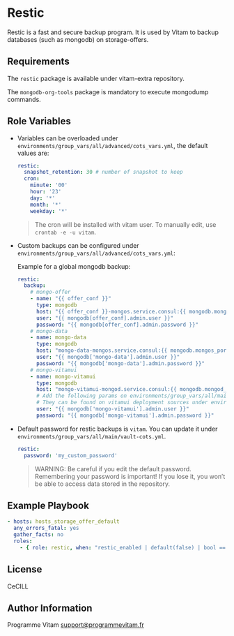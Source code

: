 Restic
======

Restic is a fast and secure backup program. It is used by Vitam to backup databases (such as mongodb) on storage-offers.

Requirements
------------

The `restic` package is available under vitam-extra repository.

The `mongodb-org-tools` package is mandatory to execute mongodump commands.

Role Variables
--------------

* Variables can be overloaded under `environments/group_vars/all/advanced/cots_vars.yml`, the default values are:

  ```yml
  restic:
    snapshot_retention: 30 # number of snapshot to keep
    cron:
      minute: '00'
      hour: '23'
      day: '*'
      month: '*'
      weekday: '*'
  ```

  > The cron will be installed with vitam user. To manually edit, use `crontab -e -u vitam`.

* Custom backups can be configured under `environments/group_vars/all/advanced/cots_vars.yml`:

  Example for a global mongodb backup:

  ```yml
  restic:
    backup:
      # mongo-offer
      - name: "{{ offer_conf }}"
        type: mongodb
        host: "{{ offer_conf }}-mongos.service.consul:{{ mongodb.mongos_port }}"
        user: "{{ mongodb[offer_conf].admin.user }}"
        password: "{{ mongodb[offer_conf].admin.password }}"
      # mongo-data
      - name: mongo-data
        type: mongodb
        host: "mongo-data-mongos.service.consul:{{ mongodb.mongos_port }}"
        user: "{{ mongodb['mongo-data'].admin.user }}"
        password: "{{ mongodb['mongo-data'].admin.password }}"
      # mongo-vitamui
      - name: mongo-vitamui
        type: mongodb
        host: "mongo-vitamui-mongod.service.consul:{{ mongodb.mongod_port }}"
        # Add the following params on environments/group_vars/all/main/vault-vitam.yml
        # They can be found on vitamui deployment sources under environments/group_vars/all/vault-mongodb.yml
        user: "{{ mongodb['mongo-vitamui'].admin.user }}"
        password: "{{ mongodb['mongo-vitamui'].admin.password }}"
  ```

* Default password for restic backups is `vitam`. You can update it under `environments/group_vars/all/main/vault-cots.yml`.

  ```yml
  restic:
    password: 'my_custom_password'
  ```

  > WARNING: Be careful if you edit the default password.
  > Remembering your password is important! If you lose it, you won’t be able to access data stored in the repository.

Example Playbook
----------------

```yml
- hosts: hosts_storage_offer_default
  any_errors_fatal: yes
  gather_facts: no
  roles:
    - { role: restic, when: "restic_enabled | default(false) | bool == true" }
```

License
-------

CeCILL

Author Information
------------------

Programme Vitam <support@programmevitam.fr>
